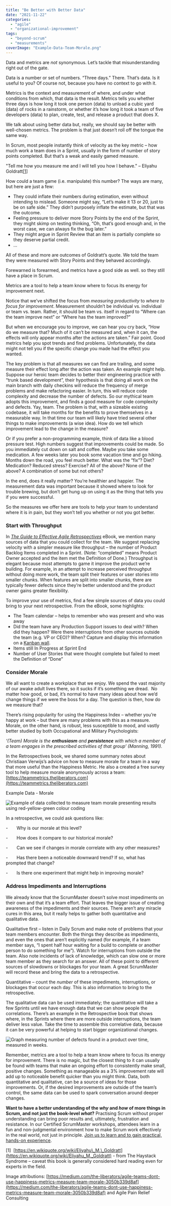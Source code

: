 ```yaml
---
title: "Be Better with Better Data"
date: "2021-11-22"
categories: 
  - "agile"
  - "organizational-improvement"
tags: 
  - "beyond-scrum"
  - "measurements"
coverImage: "Example-Data-Team-Morale.png"
---
```


Data and metrics are _not_ synonymous. Let’s tackle that misunderstanding right out of the gate.

Data is a number or set of numbers. “Three days.” There. That’s data. Is it useful to you? Of course not, because you have no context to go with it.

Metrics is the context and measurement of where, and under what conditions from which, that data is the result. Metrics tells you whether three days is how long it took one person (data) to unload a cubic yard (data) of rocks in a rainstorm, or whether it’s how long it took a team of five developers (data) to plan, create, test, and release a product that does X.

We talk about using better data but, really, we should say be better with well-chosen metrics. The problem is that just doesn’t roll off the tongue the same way.

In Scrum, most people instantly think of velocity as the key metric – how much work a team does in a Sprint, usually in the form of number of story points completed. But that’s a weak and easily gamed measure.

"Tell me how you measure me and I will tell you how I behave." – Eliyahu Goldratt\[[1](#footnotes)\]

How could a team game (i.e. manipulate) this number? The ways are many, but here are just a few:

- They could inflate their numbers during estimation, even without intending to mislead. Someone might say, “Let’s make it 13 or 20, just to be on safe side.” They didn’t purposely inflate the estimate, but that was the outcome.
- Feeling pressure to deliver more Story Points by the end of the Sprint, they might skimp on testing thinking, “Oh, that’s good enough and, in the worst case, we can always fix the bug later.”
- They might argue in Sprint Review that an item is partially complete so they deserve partial credit.
- …

All of these and more are outcomes of Goldratt’s quote. We told the team they were measured with Story Points and they behaved accordingly.

Forewarned is forearmed, and metrics have a good side as well. so they still have a place in Scrum.

Metrics are a tool to help a team know where to focus its energy for improvement next.

Notice that we’ve shifted the focus from _measuring productivity_ to _where to focus for improvement_. Measurement shouldn’t be individual vs. individual or team vs. team. Rather, it should be team vs. itself in regard to “Where can the team improve next” or “Where has the team improved?”

But when we encourage you to improve, we can hear you cry back, “How do we measure that? Much of it can’t be measured and, when it can, the effects will only appear months after the actions are taken.” Fair point. Good metrics help you spot trends and find problems. Unfortunately, the data might not tell you if the specific change you made had the effect you wanted.

The key problem is that all measures we can find are trailing, and some measure their effect long after the action was taken. An example might help. Suppose our heroic team decides to better their engineering practice with “trunk based development”, their hypothesis is that doing all work on the main branch with daily checkins will reduce the frequency of merge problems and make refactoring easier. In turn, this will reduce code complexity and decrease the number of defects. So our mythical team adopts this improvement, and finds a good measure for code complexity and defects. Yay, team. The problem is that, with a sizeable existing codebase, it will take months for the benefits to prove themselves in a measurable way. In that time our team will likely have tried several other things to make improvements (a wise idea). How do we tell which improvement lead to the change in the measure?

Or if you prefer a non-programming example, think of data like a blood pressure test. High numbers suggest that improvements could be made. So you immediately cut down on salt and coffee. Maybe you take some medication. A few weeks later you book some vacation time and go hiking. Months down the road, you feel much better. What was the “fix”? Diet? Medication? Reduced stress? Exercise? All of the above? None of the above? A combination of some but not others?

In the end, does it really matter? You’re healthier and happier. The measurement data was important because it showed where to look for trouble brewing, but don’t get hung up on using it as the thing that tells you if you were successful.

So the measures we offer here are tools to help your team to understand where it is in pain, but they won’t tell you whether or not you got better.

### Start with Throughput

In [_The Guide to Effective Agile Retrospectives_](/guide-to-effective-agile-retrospectives) eBook, we mention many sources of data that you could collect for the team. We suggest replacing velocity with a simpler measure like throughput – the number of Product Backlog Items completed in a Sprint. (Note: “completed” means Product Owner accepted and the item met the Definition of Done.) Throughput is elegant because most attempts to game it improve the product we’re building. For example, in an attempt to increase perceived throughput without doing more work, the team split their features or user stories into smaller chunks. When features are split into smaller chunks, there are typically fewer defects since they’re better understood and the product owner gains greater flexibility.

To improve your use of metrics, find a few simple sources of data you could bring to your next retrospective. From the eBook, some highlights:

- The Team calendar – helps to remember who was present and who was away
- Did the team have any Production Support issues to deal with? When did they happen? Were there interruptions from other sources outside the team (e.g. VP or CEO)? When? Capture and display this information on a [Kanban wall](/blog/kanban-portfolio-view-continued.html).
- Items still In Progress at Sprint End
- Number of User Stories that were thought complete but failed to meet the Definition of “Done”

### Consider Morale

We all want to create a workplace that we enjoy. We spend the vast majority of our awake adult lives there, so it sucks if it’s something we dread.  No matter how good, or bad, it’s normal to have many ideas about how we’d change things if we were the boss for a day. The question is then, how do we measure that?

There’s rising popularity for using the Happiness Index – whether you’re happy at work – but there are many problems with this as a measure. Morale, on the other hand, is robust, less susceptible to mood, and vastly better studied by both Occupational and Military Psychologists:

_‘(Team) Morale is the **enthusiasm** and **persistence** with which a member of a team engages in the prescribed activities of that group’ (Manning, 1991)._

In the Retrospectives book, we shared some summary notes about Christiaan Verwijs’s advice on how to measure morale for a team in a way that more useful than the Happiness Metric. He also a created a free survey tool to help measure morale anonymously across a team: [https://teammetrics.theliberators.com](https://teammetrics.theliberators.com)

Example Data - Morale

![Example of data collected to measure team morale presenting results using red-yellow-green colour coding](images/Example-Data-Team-Morale-1024x534.png)

In a retrospective, we could ask questions like:

\-       Why is our morale at this level?

\-       How does it compare to our historical morale?

\-       Can we see if changes in morale correlate with any other measures?

\-       Has there been a noticeable downward trend? If so, what has prompted that change?

\-       Is there one experiment that might help in improving morale?

### Address Impediments and Interruptions

We already know that the ScrumMaster doesn’t solve most impediments on their own and that it’s a team effort. That leaves the bigger issue of creating awareness of the impediments and their sources. There aren’t any miracle cures in this area, but it really helps to gather both quantitative and qualitative data.

Qualitative first – listen in Daily Scrum and make note of problems that your team members encounter. Both the things they describe as impediments, and even the ones that aren’t explicitly named (for example, if a team member says, “I spent half hour waiting for a build to complete or another person to do something for me”). Watch for interruptions from outside the team. Also note incidents of lack of knowledge, which can slow one or more team member as they search for an answer. All of these point to different sources of slowdowns or blockages for your team. A great ScrumMaster will record these and bring the data to a retrospective.

Quantitative – count the _number_ of these impediments, interruptions, or blockages that occur each day. This is also information to bring to the retrospective.

The qualitative data can be used immediately; the quantitative will take a few Sprints until we have enough data that we can show people the correlations. There’s an example in the Retrospective book that shows where, in the Sprints where there are more outside interruptions, the team deliver less value. Take the time to assemble this correlative data, because it can be very powerful at helping to start bigger organizational changes.

![Graph measuring number of defects found in a product over time, measured in weeks.](images/Example-Data-Quality-1024x574.jpg)

Remember, metrics are a tool to help a team know where to focus its energy for improvement. There is no magic, but the closest thing to it can usually be found with teams that make an ongoing effort to consistently make small, positive changes. Something as manageable as a 3% improvement rate will add up to noticeable benefit quicker than you might think. Data, both quantitative and qualitative, can be a source of ideas for those improvements. Or, if the desired improvements are outside of the team’s control, the same data can be used to spark conversation around deeper changes.

**Want to have a better understanding of the _why_ and _how_ of more things in Scrum, and not just the book-level _what_?** Practising Scrum without proper understanding can bring poor results and, ultimately, frustration and resistance. In our Certified ScrumMaster workshops, attendees learn in a fun and non-judgmental environment how to make Scrum work effectively in the real world, not just in principle. [Join us to learn and to gain practical, hands-on experience](/certified-scrummaster-csm-training).

\[1\]  [https://en.wikiquote.org/wiki/Eliyahu\_M.\_Goldratt](https://en.wikiquote.org/wiki/Eliyahu_M._Goldratt) - from The Haystack Syndrome – caveat this book is generally considered hard reading even for experts in the field.

Image attributions: [https://medium.com/the-liberators/agile-teams-dont-use-happiness-metrics-measure-team-morale-3050b339d8af](https://medium.com/the-liberators/agile-teams-dont-use-happiness-metrics-measure-team-morale-3050b339d8af) and Agile Pain Relief Consulting
